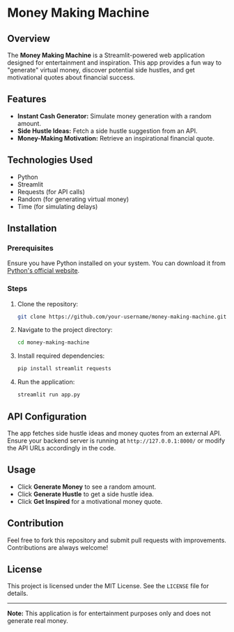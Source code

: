 # Money Making Machine

## Overview
The **Money Making Machine** is a Streamlit-powered web application designed for entertainment and inspiration. This app provides a fun way to "generate" virtual money, discover potential side hustles, and get motivational quotes about financial success.

## Features
- **Instant Cash Generator:** Simulate money generation with a random amount.
- **Side Hustle Ideas:** Fetch a side hustle suggestion from an API.
- **Money-Making Motivation:** Retrieve an inspirational financial quote.

## Technologies Used
- Python
- Streamlit
- Requests (for API calls)
- Random (for generating virtual money)
- Time (for simulating delays)

## Installation
### Prerequisites
Ensure you have Python installed on your system. You can download it from [Python's official website](https://www.python.org/downloads/).

### Steps
1. Clone the repository:
   ```sh
   git clone https://github.com/your-username/money-making-machine.git
   ```
2. Navigate to the project directory:
   ```sh
   cd money-making-machine
   ```
3. Install required dependencies:
   ```sh
   pip install streamlit requests
   ```
4. Run the application:
   ```sh
   streamlit run app.py
   ```

## API Configuration
The app fetches side hustle ideas and money quotes from an external API. Ensure your backend server is running at `http://127.0.0.1:8000/` or modify the API URLs accordingly in the code.

## Usage
- Click **Generate Money** to see a random amount.
- Click **Generate Hustle** to get a side hustle idea.
- Click **Get Inspired** for a motivational money quote.

## Contribution
Feel free to fork this repository and submit pull requests with improvements. Contributions are always welcome!

## License
This project is licensed under the MIT License. See the `LICENSE` file for details.

---
**Note:** This application is for entertainment purposes only and does not generate real money.

